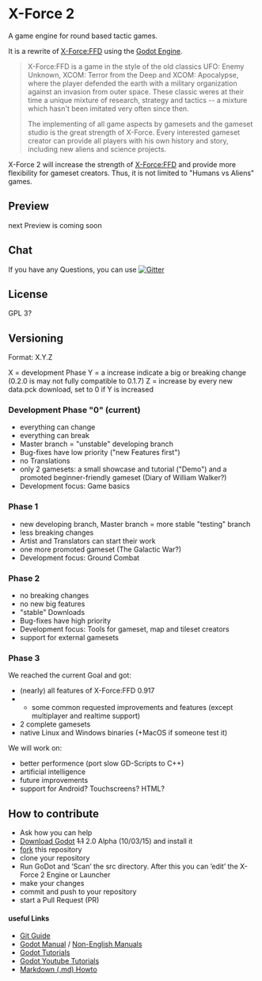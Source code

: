 # X-Force 2
A game engine for round based tactic games.

It is a rewrite of [X-Force:FFD] using the [Godot Engine].

> X-Force:FFD is a game in the style of the old classics UFO: Enemy Unknown, XCOM: Terror from the Deep and XCOM: Apocalypse, where the player defended the earth with a military organization against an invasion from outer space. These classic weres at their time a unique mixture of research, strategy and tactics -- a mixture which hasn't been imitated very often since then.
>
> The implementing of all game aspects by gamesets and the gameset studio is the great strength of X-Force. Every interested gameset creator can provide all players with his own history and story, including new aliens and science projects.

X-Force 2 will increase the strength of [X-Force:FFD] and provide more flexibility for gameset creators.
Thus, it is not limited to "Humans vs Aliens" games.

## Preview

next Preview is coming soon

## Chat

If you have any Questions, you can use
[![Gitter](https://badges.gitter.im/Join%20Chat.svg)](https://gitter.im/Andi-K/xForce2?utm_source=badge&utm_medium=badge&utm_campaign=pr-badge)

## License

GPL 3?

## Versioning

Format: X.Y.Z

X = development Phase
Y = a increase indicate a big or breaking change (0.2.0 is may not fully compatible to 0.1.7)
Z = increase by every new data.pck download, set to 0 if Y is increased

### Development Phase "0" (current)

 - everything can change
 - everything can break
 - Master branch = "unstable" developing branch
 - Bug-fixes have low priority ("new Features first")
 - no Translations
 - only 2 gamesets: a small showcase and tutorial ("Demo") and a promoted beginner-friendly gameset (Diary of William Walker?)
 - Development focus: Game basics

### Phase 1

 - new developing branch, Master branch = more stable "testing" branch
 - less breaking changes
 - Artist and Translators can start their work
 - one more promoted gameset (The Galactic War?)
 - Development focus: Ground Combat

### Phase 2

 - no breaking changes
 - no new big features
 - "stable" Downloads
 - Bug-fixes have high priority
 - Development focus: Tools for gameset, map and tileset creators
 - support for external gamesets

### Phase 3

We reached the current Goal and got:

 - (nearly) all features of X-Force:FFD 0.917
 - + some common requested improvements and features (except multiplayer and realtime support)
 - 2 complete gamesets
 - native Linux and Windows binaries (+MacOS if someone test it)

We will work on:
 - better performence (port slow GD-Scripts to C++)
 - artificial intelligence
 - future improvements
 - support for Android? Touchscreens? HTML?


## How to contribute

 * Ask how you can help
 * [Download Godot] ~~1.1~~ 2.0 Alpha (10/03/15) and install it
 * [fork](https://guides.github.com/activities/forking/) this repository
 * clone your repository
 * Run GoDot and ’Scan’ the src directory. After this you can ’edit’ the X-Force 2 Engine or Launcher
 * make your changes
 * commit and push to your repository
 * start a Pull Request (PR)

#### useful Links

 - [Git Guide](http://rogerdudler.github.io/git-guide/)
 - [Godot Manual](http://fr.flossmanuals.net/godot-game-engine/about-this-book/) / [Non-English Manuals](http://www.godotengine.org/projects)
 - [Godot Tutorials](http://www.gamefromscratch.com/page/Godot-Game-Engine-tutorial-series.aspx)
 - [Godot Youtube Tutorials](https://www.youtube.com/playlist?list=PLPI26-KXCXpBtZGRJizz0cvU88nXB-G14)
 - [Markdown (.md) Howto](https://guides.github.com/features/mastering-markdown/)



[X-Force:FFD]: http://www.xforce-online.de/ "X-Force: Fight For Destiny"
[Godot Engine]: http://www.godotengine.org/
[Download Godot]: http://www.godotengine.org/documents/
